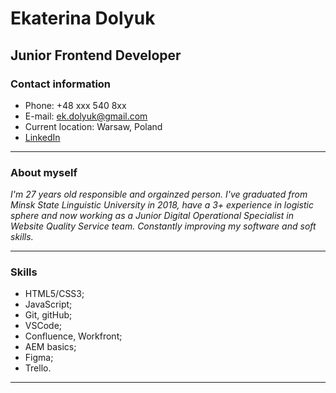 # Ekaterina Dolyuk

## Junior Frontend Developer

### Contact information

- Phone: +48 xxx 540 8xx
- E-mail: ek.dolyuk@gmail.com
- Current location: Warsaw, Poland
- [LinkedIn](https://www.linkedin.com/in/ekaterina-dolyuk/)

******

### About myself

*I'm 27 years old responsible and orgainzed person. I've graduated from Minsk State Linguistic University in 2018, have a 3+ experience in logistic sphere and now working as a Junior Digital Operational Specialist in Website Quality Service team. Constantly improving my software and soft skills.*

******

### Skills

- HTML5/CSS3;
- JavaScript;
- Git, gitHub;
- VSCode;
- Confluence, Workfront;
- AEM basics;
- Figma;
- Trello.
  
******
